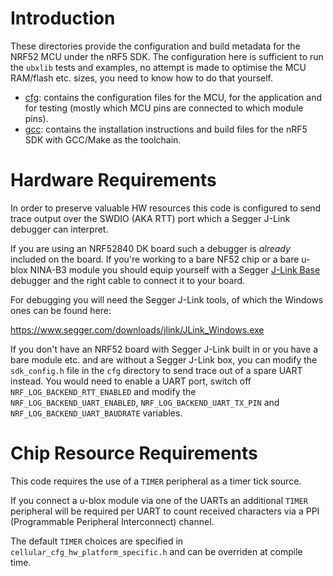 # Introduction
These directories provide the configuration and build metadata for the NRF52 MCU under the nRF5 SDK.  The configuration here is sufficient to run the `ubxlib` tests and examples, no attempt is made to optimise the MCU RAM/flash etc. sizes, you need to know how to do that yourself.

- [cfg](cfg): contains the configuration files for the MCU, for the application and for testing (mostly which MCU pins are connected to which module pins).
- [gcc](gcc): contains the installation instructions and build files for the nRF5 SDK with GCC/Make as the toolchain.

# Hardware Requirements
In order to preserve valuable HW resources this code is configured to send trace output over the SWDIO (AKA RTT) port which a Segger J-Link debugger can interpret.

If you are using an NRF52840 DK board such a debugger is *already* included on the board.  If you're working to a bare NF52 chip or a bare u-blox NINA-B3 module you should equip yourself with a Segger [J-Link Base](https://www.segger.com/products/debug-probes/j-link/models/j-link-base/) debugger and the right cable to connect it to your board.

For debugging you will need the Segger J-Link tools, of which the Windows ones can be found here:

https://www.segger.com/downloads/jlink/JLink_Windows.exe

If you don't have an NRF52 board with Segger J-Link built in or you have a bare module etc. and are without a Segger J-Link box, you can modify the `sdk_config.h` file in the `cfg` directory to send trace out of a spare UART instead.  You would need to enable a UART port, switch off `NRF_LOG_BACKEND_RTT_ENABLED` and modify the `NRF_LOG_BACKEND_UART_ENABLED`, `NRF_LOG_BACKEND_UART_TX_PIN` and `NRF_LOG_BACKEND_UART_BAUDRATE` variables.

# Chip Resource Requirements
This code requires the use of a `TIMER` peripheral as a timer tick source.

If you connect a u-blox module via one of the UARTs an additional `TIMER` peripheral will be required per UART to count received characters via a PPI (Programmable Peripheral Interconnect) channel.

The default `TIMER` choices are specified in `cellular_cfg_hw_platform_specific.h` and can be overriden at compile time.
